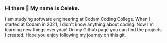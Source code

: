 ### Hi there 👋 My name is Celeke. 

I am studying software engineering at Codam Coding College.
When I started at Codam in 2021, I didn't know anything about coding. Now I'm learning new things everyday!
On my Github page you can find the projects I created. Hope you enjoy following my journey on this git. 

